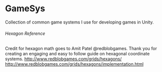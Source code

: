 # GameSys
Collection of common game systems I use for developing games in Unity.

###### Hexagon Reference
Credit for hexagon math goes to Amit Patel @redblobgames. Thank you for creating an engaging and easy to follow guide on hexagonal coordinate systems.
http://www.redblobgames.com/grids/hexagons/
http://www.redblobgames.com/grids/hexagons/implementation.html